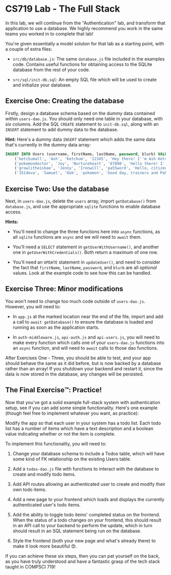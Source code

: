 # CS719 Lab - The Full Stack

In this lab, we will continue from the "Authentication" lab, and transform that application to use a database. We highly recommend you work in the same teams you worked in to complete that lab!

You're given essentially a model soluton for that lab as a starting point, with a couple of extra files:

- `src/db/database.js`: The same `database.js` file included in the examples code. Contains useful functions for obtaining access to the SQLite database from the rest of your code.

- `src/sql/init-db.sql`: An empty SQL file which will be used to create and initialize your database.

## Exercise One: Creating the database

Firstly, design a database schema based on the dummy data contained within `users-dao.js`. You should only need one table in your database, with six columns. Add the SQL `CREATE` statement to `init-db.sql`, along with an `INSERT` statement to add dummy data to the database.

**Hint:** Here's a dummy data `INSERT` statement which adds the same data that's currently in the dummy data array:

```sql
INSERT INTO Users (username, firstName, lastName, password, blurb) VALUES
    ('ketchumall', 'Ash', 'Ketchum', '12345', 'Hey there! I''m Ash Ketchum from the town of Pallet, and my dream is to become a Pokémon Master. Ever since I embarked on my journey with my first and best buddy, Pikachu, I''ve traveled far and wide, across many regions, from Kanto to Galar, competing in Pokémon battles and earning Gym badges with the help of my ever-growing team of awesome Pokémon. Along the way, I''ve met incredible friends, faced off against powerful rivals, and had countless thrilling adventures. My unbreakable spirit and determination have seen me through tough challenges, and I never give up, no matter the odds. With every experience, I learn more about Pokémon and how to be a better trainer. To me, it''s not just about winning; it''s about the strong bonds I forge with my Pokémon as we grow and evolve together. So, whether it''s on the battlefield or exploring new horizons, I''m always ready to seize the day and aim for the top with my catchphrase, "Gotta catch ''em all!"'),
    ('pokemondoctor', 'Joy', 'Nurtureheart', '67890', 'Hello there! I''m Nurse Joy, and I am wholeheartedly devoted to the nurturing and healing of Pokémon. As a cherished figure in the Pokémon community, I take great pride in offering warmth and medical expertise at the Pokémon Center, a refuge for trainers and their beloved Pokémon. My daily joy comes from ensuring that all Pokémon are in peak health, ready to explore the world by their trainers'' sides. With a gentle touch and an encyclopedic knowledge of Pokémon health care, I, along with my trusted Chansey, provide a restorative sanctuary where every Pokémon can recuperate and regain their strength. Whether it''s treating a Pikachu''s cold or aiding a Charizard''s recovery after a heated battle, my commitment to their care is as steadfast as the bond between Pokémon and trainer. If your Pokémon companion is ever feeling under the weather, just look for the comforting glow of the Pokémon Center - Nurse Joy will always be there to welcome you with open arms and a healing smile!'),
    ('growlitheisbae', 'Jenny', 'Ironwill', 'pa55word', 'Hello, citizens! I''m Officer Jenny, upholding the law and maintaining peace throughout the Pokémon world. As a dedicated member of the police force, renowned for our distinctive blue uniforms and partnership with trusty Growlithe or Herdier companions, I work tirelessly to protect people and Pokémon alike. My family has a long-standing tradition of service, and you''ll find my cousins in nearly every town, each of us committed to justice and safety. Whether I''m cracking down on Team Rocket''s schemes or directing traffic for a bustling festival, my mission is to ensure harmony and order. With a keen sense of duty and a compassionate heart, I''m here to serve and defend, remaining ever vigilant against any trouble that might arise. Remember, whether you''re in a bustling city or a sleepy little town, an Officer Jenny is never far to keep you and your Pokémon safe!'),
    ('1514eva', 'Samuel', 'Oak', 'pokemon', 'Good day, trainers and Pokémon enthusiasts alike! I am Professor Samuel Oak, often regarded as one of the leading Pokémon researchers in the world. Nestled in the quaint town of Pallet, my laboratory is a hub for knowledge, where I study Pokémon behavior, habitats, and the mysterious bonds they share with humans. Renowned for my work in the field of Pokémon evolution and Pokédex development, I dedicate my life to educating young trainers, like my grandson Gary and the spirited Ash Ketchum, providing them with their first Pokémon and a Pokédex to embark on their thrilling journeys. It is my firm belief that through research, exploration, and the fostering of relationships between people and Pokémon, we can unlock even greater mysteries of the world we share. I am always eager to learn and discover, and it is my pleasure to guide the next generation of Pokémon Masters on their path to greatness. Remember, my dear friends, "The more you know about Pokémon, the more fascinating they become!"');
```

## Exercise Two: Use the database

Next, in `users-dao.js`, delete the `users` array, import `getDatabase()` from `database.js`, and use the appropriate `sqlite` functions to enable database access.

**Hints:**

- You'll need to change the three functions here into `async` functions, as all `sqlite` functions are `async` and we will need to `await` them.

- You'll need a `SELECT` statement in `getUserWithUsername()`, and another one in `getUserWithCredentials()`. Both return a maximum of one row.

- You'll need an `UPDATE` statement in `updateUser()`, and need to consider the fact that `firstName`, `lastName`, `password`, and `blurb` are all _optional_ values. Look at the example code to see how this can be handled.

## Exercise Three: Minor modifications

You won't need to change too much code outside of `users-dao.js`. However, you will need to:

- In `app.js` at the marked location near the end of the file, import and add a call to `await getDatabase()` to ensure the database is loaded and running as soon as the application starts.

- In `auth-middleware.js`, `api-auth.js` and `api-users.js`, you will need to make every function which calls one of your `users-dao.js` functions into an `async` function, and will need to `await` calls to those dao functions.

After Exercises One - Three, you should be able to test, and your app should behave the same as it did before, but is now backed by a database rather than an array! If you shutdown your backend and restart it, since the data is now stored in the database, any changes will be persisted.

## The Final Exercise™️: Practice!

Now that you've got a solid example full-stack system with authentication setup, see if you can add some simple functionality. Here's one example (though feel free to implement whatever you want, as practice):

Modify the app so that each user in your system has a todo list. Each todo list has a number of items which have a text description and a boolean value indicating whether or not the item is complete.

To implement this functionality, you will need to:

1. Change your database schema to include a Todos table, which will have some kind of FK relationship on the existing Users table.

2. Add a `todos-dao.js` file with functions to interact with the database to create and modify todo items.

3. Add API routes allowing an authenticated user to create and modify their own todo items.

4. Add a new page to your frontend which loads and displays the currently authenticated user's todo items.

5. Add the ability to toggle todo items' completed status on the frontend. When the status of a todo changes on your frontend, this should result in an API call to your backend to perform the update, which in turn should result in an SQL statement being run on the database.

6. Style the frontend (both your new page and what's already there) to make it look more beautiful 😍.

If you can achieve these six steps, then you can pat yourself on the back, as you have truly understood and have a fantastic grasp of the tech stack taught in COMPSCI 719!
